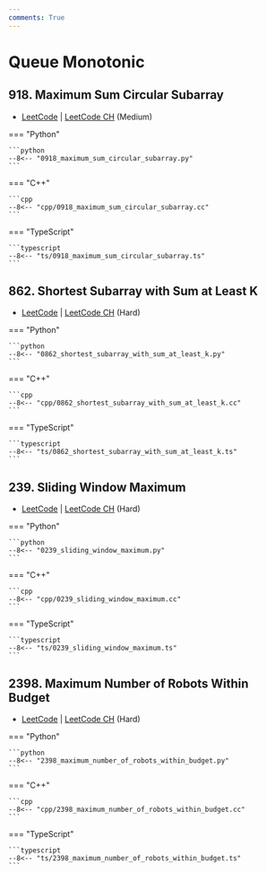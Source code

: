 ```yaml
---
comments: True
---
```


# Queue Monotonic

## 918. Maximum Sum Circular Subarray

-  [LeetCode](https://leetcode.com/problems/maximum-sum-circular-subarray/) | [LeetCode CH](https://leetcode.cn/problems/maximum-sum-circular-subarray/) (Medium)

=== "Python"

    ```python
    --8<-- "0918_maximum_sum_circular_subarray.py"
    ```

=== "C++"

    ```cpp
    --8<-- "cpp/0918_maximum_sum_circular_subarray.cc"
    ```

=== "TypeScript"

    ```typescript
    --8<-- "ts/0918_maximum_sum_circular_subarray.ts"
    ```

## 862. Shortest Subarray with Sum at Least K

-  [LeetCode](https://leetcode.com/problems/shortest-subarray-with-sum-at-least-k/) | [LeetCode CH](https://leetcode.cn/problems/shortest-subarray-with-sum-at-least-k/) (Hard)

=== "Python"

    ```python
    --8<-- "0862_shortest_subarray_with_sum_at_least_k.py"
    ```

=== "C++"

    ```cpp
    --8<-- "cpp/0862_shortest_subarray_with_sum_at_least_k.cc"
    ```

=== "TypeScript"

    ```typescript
    --8<-- "ts/0862_shortest_subarray_with_sum_at_least_k.ts"
    ```

## 239. Sliding Window Maximum

-  [LeetCode](https://leetcode.com/problems/sliding-window-maximum/) | [LeetCode CH](https://leetcode.cn/problems/sliding-window-maximum/) (Hard)

=== "Python"

    ```python
    --8<-- "0239_sliding_window_maximum.py"
    ```

=== "C++"

    ```cpp
    --8<-- "cpp/0239_sliding_window_maximum.cc"
    ```

=== "TypeScript"

    ```typescript
    --8<-- "ts/0239_sliding_window_maximum.ts"
    ```

## 2398. Maximum Number of Robots Within Budget

-  [LeetCode](https://leetcode.com/problems/maximum-number-of-robots-within-budget/) | [LeetCode CH](https://leetcode.cn/problems/maximum-number-of-robots-within-budget/) (Hard)

=== "Python"

    ```python
    --8<-- "2398_maximum_number_of_robots_within_budget.py"
    ```

=== "C++"

    ```cpp
    --8<-- "cpp/2398_maximum_number_of_robots_within_budget.cc"
    ```

=== "TypeScript"

    ```typescript
    --8<-- "ts/2398_maximum_number_of_robots_within_budget.ts"
    ```

